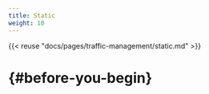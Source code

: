 ```yaml
---
title: Static
weight: 10
---
```


{{< reuse "docs/pages/traffic-management/static.md" >}}

# {#before-you-begin}
